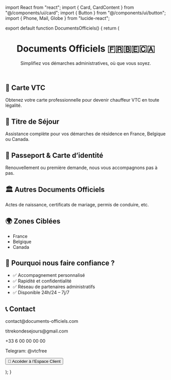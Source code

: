  import React from "react"; import { Card, CardContent } from "@/components/ui/card"; import { Button } from "@/components/ui/button"; import { Phone, Mail, Globe } from "lucide-react";

export default function DocumentsOfficiels() { return ( <main className="p-6 max-w-5xl mx-auto space-y-12"> <header className="text-center"> <h1 className="text-4xl font-bold">Documents Officiels 🇫🇷🇧🇪🇨🇦</h1> <p className="mt-2 text-lg text-gray-600"> Simplifiez vos démarches administratives, où que vous soyez. </p> </header>

<section className="grid grid-cols-1 md:grid-cols-2 gap-6">
    <Card>
      <CardContent className="p-6">
        <h2 className="text-xl font-semibold mb-2">🪪 Carte VTC</h2>
        <p>
          Obtenez votre carte professionnelle pour devenir chauffeur VTC en toute légalité.
        </p>
      </CardContent>
    </Card>
    <Card>
      <CardContent className="p-6">
        <h2 className="text-xl font-semibold mb-2">🛂 Titre de Séjour</h2>
        <p>
          Assistance complète pour vos démarches de résidence en France, Belgique ou Canada.
        </p>
      </CardContent>
    </Card>
    <Card>
      <CardContent className="p-6">
        <h2 className="text-xl font-semibold mb-2">🛃 Passeport & Carte d’identité</h2>
        <p>
          Renouvellement ou première demande, nous vous accompagnons pas à pas.
        </p>
      </CardContent>
    </Card>
    <Card>
      <CardContent className="p-6">
        <h2 className="text-xl font-semibold mb-2">🏛️ Autres Documents Officiels</h2>
        <p>
          Actes de naissance, certificats de mariage, permis de conduire, etc.
        </p>
      </CardContent>
    </Card>
  </section>

  <section className="bg-gray-100 p-6 rounded-xl">
    <h2 className="text-2xl font-bold mb-4">🌍 Zones Ciblées</h2>
    <ul className="list-disc list-inside text-gray-700 space-y-1">
      <li>France</li>
      <li>Belgique</li>
      <li>Canada</li>
    </ul>
  </section>

  <section className="p-6 rounded-xl border border-gray-200">
    <h2 className="text-2xl font-bold mb-4">🤝 Pourquoi nous faire confiance ?</h2>
    <ul className="list-disc list-inside space-y-2 text-gray-700">
      <li>✅ Accompagnement personnalisé</li>
      <li>✅ Rapidité et confidentialité</li>
      <li>✅ Réseau de partenaires administratifs</li>
      <li>✅ Disponible 24h/24 – 7j/7</li>
    </ul>
  </section>

  <section className="bg-blue-50 p-6 rounded-xl">
    <h2 className="text-2xl font-bold mb-4">📞 Contact</h2>
    <div className="space-y-2 text-gray-700">
      <p className="flex items-center gap-2"><Mail className="w-5 h-5" /> contact@documents-officiels.com</p>
      <p className="flex items-center gap-2"><Mail className="w-5 h-5" /> titrekondesejours@gmail.com</p>
      <p className="flex items-center gap-2"><Phone className="w-5 h-5" /> +33 6 00 00 00 00</p>
      <p className="flex items-center gap-2"><Globe className="w-5 h-5" /> Telegram: @vtcfree</p>
    </div>
  </section>

  <section className="text-center">
    <Button className="text-lg px-6 py-3">🔐 Accéder à l’Espace Client</Button>
  </section>
</main>

); }


